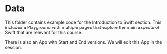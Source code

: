 # Data 
This folder contains example code for the Introduction to Swift section. This includes a Playground with multiple pages that explore the main aspects of Swift that are relevant for this course. 

There is also an App with Start and End versions. We will edit this App in the session. 